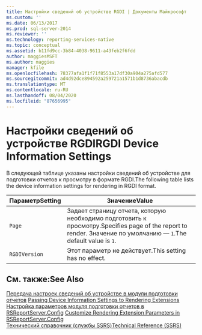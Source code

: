 ```yaml
---
title: Настройки сведений об устройстве RGDI | Документы Майкрософт
ms.custom: ''
ms.date: 06/13/2017
ms.prod: sql-server-2014
ms.reviewer: ''
ms.technology: reporting-services-native
ms.topic: conceptual
ms.assetid: b11fd9cc-3b84-4038-9611-a43feb2f6fdd
author: maggiesMSFT
ms.author: maggies
manager: kfile
ms.openlocfilehash: 78377afa1f1f71f8553a17df30a904a275afd577
ms.sourcegitcommit: ad4d92dce894592a259721a1571b1d8736abacdb
ms.translationtype: MT
ms.contentlocale: ru-RU
ms.lasthandoff: 08/04/2020
ms.locfileid: "87656995"
---
```

# <a name="rgdi-device-information-settings"></a><span data-ttu-id="1ca2e-102">Настройки сведений об устройстве RGDI</span><span class="sxs-lookup"><span data-stu-id="1ca2e-102">RGDI Device Information Settings</span></span>
  <span data-ttu-id="1ca2e-103">В следующей таблице указаны настройки сведений об устройстве для подготовки отчетов к просмотру в формате RGDI.</span><span class="sxs-lookup"><span data-stu-id="1ca2e-103">The following table lists the device information settings for rendering in RGDI format.</span></span>  
  
|<span data-ttu-id="1ca2e-104">Параметр</span><span class="sxs-lookup"><span data-stu-id="1ca2e-104">Setting</span></span>|<span data-ttu-id="1ca2e-105">Значение</span><span class="sxs-lookup"><span data-stu-id="1ca2e-105">Value</span></span>|  
|-------------|-----------|  
|`Page`|<span data-ttu-id="1ca2e-106">Задает страницу отчета, которую необходимо подготовить к просмотру.</span><span class="sxs-lookup"><span data-stu-id="1ca2e-106">Specifies page of the report to render.</span></span> <span data-ttu-id="1ca2e-107">Значение по умолчанию — `1`.</span><span class="sxs-lookup"><span data-stu-id="1ca2e-107">The default value is `1`.</span></span>|  
|`RGDIVersion`|<span data-ttu-id="1ca2e-108">Этот параметр не действует.</span><span class="sxs-lookup"><span data-stu-id="1ca2e-108">This setting has no effect.</span></span>|  
  
## <a name="see-also"></a><span data-ttu-id="1ca2e-109">См. также:</span><span class="sxs-lookup"><span data-stu-id="1ca2e-109">See Also</span></span>  
 <span data-ttu-id="1ca2e-110">[Передача настроек сведений об устройстве в модули подготовки отчетов](report-server-web-service/net-framework/passing-device-information-settings-to-rendering-extensions.md) </span><span class="sxs-lookup"><span data-stu-id="1ca2e-110">[Passing Device Information Settings to Rendering Extensions](report-server-web-service/net-framework/passing-device-information-settings-to-rendering-extensions.md) </span></span>  
 <span data-ttu-id="1ca2e-111">[Настройка параметров модуля подготовки отчетов в RSReportServer.Config](customize-rendering-extension-parameters-in-rsreportserver-config.md) </span><span class="sxs-lookup"><span data-stu-id="1ca2e-111">[Customize Rendering Extension Parameters in RSReportServer.Config](customize-rendering-extension-parameters-in-rsreportserver-config.md) </span></span>  
 [<span data-ttu-id="1ca2e-112">Технический справочник (службы SSRS)</span><span class="sxs-lookup"><span data-stu-id="1ca2e-112">Technical Reference &#40;SSRS&#41;</span></span>](../../2014/reporting-services/technical-reference-ssrs.md)  
  
  
